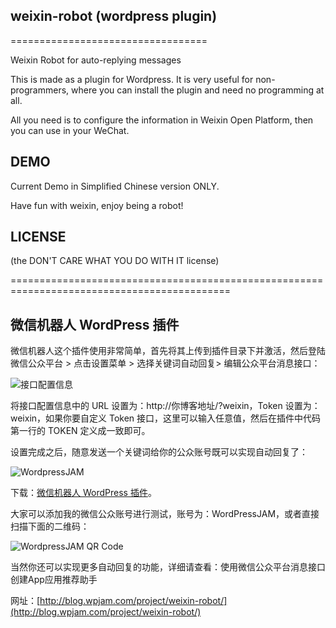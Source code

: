 ## weixin-robot (wordpress plugin)
==================================

Weixin Robot for auto-replying messages

This is made as a plugin for Wordpress. It is very useful for non-programmers, where you can install the plugin and need no programming at all.

All you need is to configure the information in Weixin Open Platform, then you can use in your WeChat.

## DEMO

Current Demo in Simplified Chinese version ONLY.

Have fun with weixin, enjoy being a robot!

## LICENSE

(the DON'T CARE WHAT YOU DO WITH IT license)

============================================================================================

## 微信机器人 WordPress 插件

微信机器人这个插件使用非常简单，首先将其上传到插件目录下并激活，然后登陆微信公众平台 > 点击设置菜单 > 选择关键词自动回复> 编辑公众平台消息接口：

![接口配置信息](http://pic.fairyfish.com/2012/weixin-mp-setting.png)

将接口配置信息中的 URL 设置为：http://你博客地址/?weixin，Token 设置为：weixin，如果你要自定义 Token 接口，这里可以输入任意值，然后在插件中代码第一行的 TOKEN 定义成一致即可。

设置完成之后，随意发送一个关键词给你的公众账号既可以实现自动回复了：

![WordpressJAM](http://pic.fairyfish.com/2012/weixin-robot.png)

下载：[微信机器人 WordPress 插件](http://vdisk.weibo.com/s/mOjty)。

大家可以添加我的微信公众账号进行测试，账号为：WordPressJAM，或者直接扫描下面的二维码：

![WordpressJAM QR Code](http://pic.fairyfish.com/2012/wpjam-weixin-small.jpg)

当然你还可以实现更多自动回复的功能，详细请查看：使用微信公众平台消息接口创建App应用推荐助手

网址：[http://blog.wpjam.com/project/weixin-robot/](http://blog.wpjam.com/project/weixin-robot/)